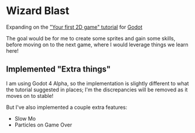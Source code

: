 # Wizard Blast

Expanding on the ["Your first 2D game" tutorial](https://docs.godotengine.org/en/latest/getting_started/first_2d_game/index.html) for [Godot](https://godotengine.org/)

The goal would be for me to create some sprites and gain some skills, before moving on to the next game, where I would leverage things we learn here!

## Implemented "Extra things"

I am using Godot 4 Alpha, so the implementation is slightly different to what the tutorial suggested in places; I'm the discrepancies will be removed as it moves on to stable!

But I've also implemented a couple extra features:

- Slow Mo
- Particles on Game Over
